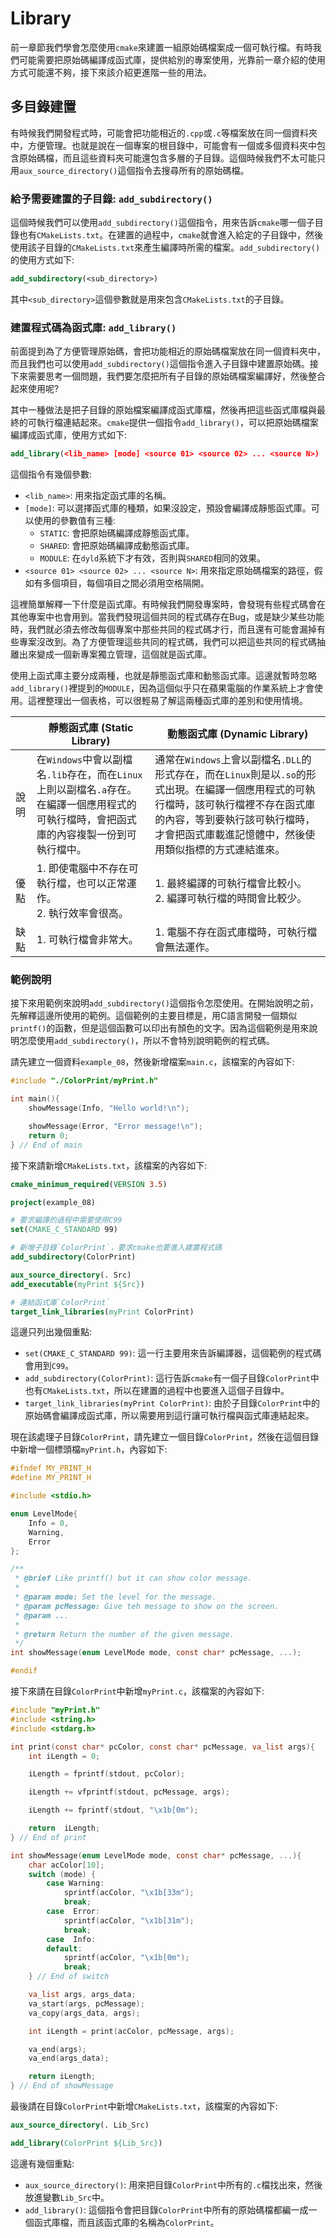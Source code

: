# Library
前一章節我們學會怎麼使用`cmake`來建置一組原始碼檔案成一個可執行檔。有時我們可能需要把原始碼編譯成函式庫，提供給別的專案使用，光靠前一章介紹的使用方式可能還不夠，接下來該介紹更進階一些的用法。

## 多目錄建置
有時候我們開發程式時，可能會把功能相近的`.cpp`或`.c`等檔案放在同一個資料夾中，方便管理。也就是說在一個專案的根目錄中，可能會有一個或多個資料夾中包含原始碼檔，而且這些資料夾可能還包含多層的子目錄。這個時候我們不太可能只用`aux_source_directory()`這個指令去搜尋所有的原始碼檔。

### 給予需要建置的子目錄: `add_subdirectory()`
這個時候我們可以使用`add_subdirectory()`這個指令，用來告訴`cmake`哪一個子目錄也有`CMakeLists.txt`。在建置的過程中，`cmake`就會進入給定的子目錄中，然後使用該子目錄的`CMakeLists.txt`來產生編譯時所需的檔案。`add_subdirectory()`的使用方式如下:
```cmake
add_subdirectory(<sub_directory>)
```

其中`<sub_directory>`這個參數就是用來包含`CMakeLists.txt`的子目錄。

### 建置程式碼為函式庫: `add_library()`
前面提到為了方便管理原始碼，會把功能相近的原始碼檔案放在同一個資料夾中，而且我們也可以使用`add_subdirectory()`這個指令進入子目錄中建置原始碼。接下來需要思考一個問題，我們要怎麼把所有子目錄的原始碼檔案編譯好，然後整合起來使用呢?

其中一種做法是把子目錄的原始檔案編譯成函式庫檔，然後再把這些函式庫檔與最終的可執行檔連結起來。`cmake`提供一個指令`add_library()`，可以把原始碼檔案編譯成函式庫，使用方式如下:
```cmake
add_library(<lib_name> [mode] <source 01> <source 02> ... <source N>)
```

這個指令有幾個參數:
* `<lib_name>`: 用來指定函式庫的名稱。
* `[mode]`: 可以選擇函式庫的種類，如果沒設定，預設會編譯成靜態函式庫。可以使用的參數值有三種:
    * `STATIC`: 會把原始碼編譯成靜態函式庫。
    * `SHARED`: 會把原始碼編譯成動態函式庫。
    * `MODULE`: 在`dyld`系統下才有效，否則與`SHARED`相同的效果。
* `<source 01> <source 02> ... <source N>`: 用來指定原始碼檔案的路徑，假如有多個項目，每個項目之間必須用空格隔開。

這裡簡單解釋一下什麼是函式庫。有時候我們開發專案時，會發現有些程式碼會在其他專案中也會用到。當我們發現這個共同的程式碼存在Bug，或是缺少某些功能時，我們就必須去修改每個專案中那些共同的程式碼才行，而且還有可能會漏掉有些專案沒改到。為了方便管理這些共同的程式碼，我們可以把這些共同的程式碼抽離出來變成一個新專案獨立管理，這個就是函式庫。

使用上函式庫主要分成兩種，也就是靜態函式庫和動態函式庫。這邊就暫時忽略`add_library()`裡提到的`MODULE`，因為這個似乎只在蘋果電腦的作業系統上才會使用。這裡整理出一個表格，可以很輕易了解這兩種函式庫的差別和使用情境。

| 		| 靜態函式庫 (Static Library) 	| 動態函式庫 (Dynamic Library) 	|
|-------|-------------------------------|--------------------------------
| 說明 	| 在`Windows`中會以副檔名`.lib`存在，而在`Linux`上則以副檔名`.a`存在。在編譯一個應用程式的可執行檔時，會把函式庫的內容複製一份到可執行檔中。 | 通常在`Windows`上會以副檔名`.DLL`的形式存在，而在`Linux`則是以`.so`的形式出現。在編譯一個應用程式的可執行檔時，該可執行檔裡不存在函式庫的內容，等到要執行該可執行檔時，才會把函式庫載進記憶體中，然後使用類似指標的方式連結進來。 |
| 優點 	| 1. 即使電腦中不存在可執行檔，也可以正常運作。 <br> 2. 執行效率會很高。 | 1. 最終編譯的可執行檔會比較小。 <br> 2. 編譯可執行檔的時間會比較少。 |
| 缺點 	| 1. 可執行檔會非常大。 | 1. 電腦不存在函式庫檔時，可執行檔會無法運作。 |


### 範例說明
接下來用範例來說明`add_subdirectory()`這個指令怎麼使用。在開始說明之前，先解釋這邊所使用的範例。這個範例的主要目標是，用C語言開發一個類似`printf()`的函數，但是這個函數可以印出有顏色的文字。因為這個範例是用來說明怎麼使用`add_subdirectory()`，所以不會特別說明範例的程式碼。

請先建立一個資料`example_08`，然後新增檔案`main.c`，該檔案的內容如下:
```c
#include "./ColorPrint/myPrint.h"

int main(){
	showMessage(Info, "Hello world!\n");

	showMessage(Error, "Error message!\n");
	return 0;
} // End of main
```

接下來請新增`CMakeLists.txt`，該檔案的內容如下:
```cmake
cmake_minimum_required(VERSION 3.5)

project(example_08)

# 要求編譯的過程中需要使用C99
set(CMAKE_C_STANDARD 99)

# 新增子目錄`ColorPrint`，要求cmake也要進入建置程式碼
add_subdirectory(ColorPrint)

aux_source_directory(. Src)
add_executable(myPrint ${Src})

# 連結函式庫`ColorPrint`
target_link_libraries(myPrint ColorPrint)
```

這邊只列出幾個重點:
* `set(CMAKE_C_STANDARD 99)`: 這一行主要用來告訴編譯器，這個範例的程式碼會用到`C99`。
* `add_subdirectory(ColorPrint)`: 這行告訴`cmake`有一個子目錄`ColorPrint`中也有`CMakeLists.txt`，所以在建置的過程中也要進入這個子目錄中。
* `target_link_libraries(myPrint ColorPrint)`: 由於子目錄`ColorPrint`中的原始碼會編譯成函式庫，所以需要用到這行讓可執行檔與函式庫連結起來。

現在該處理子目錄`ColorPrint`，請先建立一個目錄`ColorPrint`，然後在這個目錄中新增一個標頭檔`myPrint.h`，內容如下:
```c
#ifndef MY_PRINT_H
#define MY_PRINT_H

#include <stdio.h>

enum LevelMode{
	Info = 0,
	Warning,
	Error
};

/**
 * @brief Like printf() but it can show color message.
 *
 * @param mode: Set the level for the message.
 * @param pcMessage: Give teh message to show on the screen.
 * @param ...
 *
 * @return Return the number of the given message.
 */
int showMessage(enum LevelMode mode, const char* pcMessage, ...);

#endif
```

接下來請在目錄`ColorPrint`中新增`myPrint.c`，該檔案的內容如下:
```c
#include "myPrint.h"
#include <string.h>
#include <stdarg.h>

int print(const char* pcColor, const char* pcMessage, va_list args){
	int iLength = 0;

	iLength = fprintf(stdout, pcColor);

	iLength += vfprintf(stdout, pcMessage, args);

	iLength += fprintf(stdout, "\x1b[0m");

	return  iLength;
} // End of print

int showMessage(enum LevelMode mode, const char* pcMessage, ...){
	char acColor[10];
	switch (mode) {
		case Warning:
			sprintf(acColor, "\x1b[33m");
			break;
		case  Error:
			sprintf(acColor, "\x1b[31m");
			break;
		case  Info:
		default:
			sprintf(acColor, "\x1b[0m");
			break;
	} // End of switch

	va_list args, args_data;
	va_start(args, pcMessage);
	va_copy(args_data, args);

	int iLength = print(acColor, pcMessage, args);

	va_end(args);
	va_end(args_data);

	return iLength;
} // End of showMessage
```

最後請在目錄`ColorPrint`中新增`CMakeLists.txt`，該檔案的內容如下:
```cmake
aux_source_directory(. Lib_Src)

add_library(ColorPrint ${Lib_Src})
```

這邊有幾個重點:
* `aux_source_directory()`: 用來把目錄`ColorPrint`中所有的`.c`檔找出來，然後放進變數`Lib_Src`中。
* `add_library()`: 這個指令會把目錄`ColorPrint`中所有的原始碼檔都編一成一個函式庫檔，而且該函式庫的名稱為`ColorPrint`。
